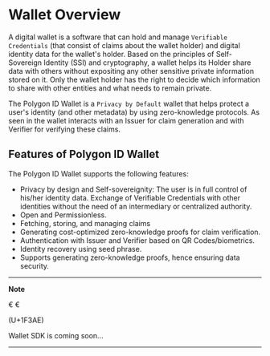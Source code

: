 # Wallet Overview

A digital wallet is a software that can hold and manage `Verifiable Credentials` (that consist of claims about the wallet holder) and digital identity data for the wallet's holder. Based on the principles of Self-Sovereign Identity (SSI) and cryptography, a wallet helps its Holder share data with others without expositing any other sensitive private information stored on it. Only the wallet holder has the right to decide which information to share with other entities and what needs to remain private. 

The Polygon ID Wallet is a `Privacy by Default` wallet that helps protect a user's identity (and other metadata) by using zero-knowledge protocols. As seen in the wallet interacts with an Issuer for claim generation and with Verifier for verifying these claims.

## Features of Polygon ID Wallet

The Polygon ID Wallet supports the following features:

- Privacy by design and Self-sovereignity: The user is in full control of his/her identity data. Exchange of Verifiable Credentials with other identities without the need of an intermediary or centralized authority. 
- Open and Permissionless. 
- Fetching, storing, and managing claims
- Generating cost-optimized zero-knowledge proofs for claim verification.
- Authentication with Issuer and Verifier based on QR Codes/biometrics.
- Identity recovery using seed phrase.
- Supports generating zero-knowledge proofs, hence ensuring data security. 






---
**Note**



&#8364; &#x20AC; 

(U+1F3AE)
 
 Wallet SDK is coming soon...

---





